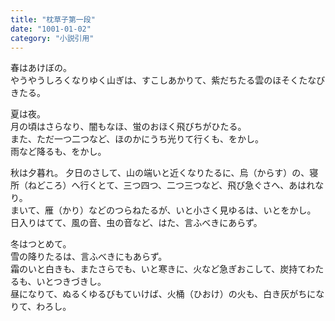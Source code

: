 ```yaml
---
title: "枕草子第一段"
date: "1001-01-02"
category: "小説引用"
---
```


春はあけぼの。  
やうやうしろくなりゆく山ぎは、すこしあかりて、紫だちたる雲のほそくたなびきたる。

夏は夜。  
月の頃はさらなり、闇もなほ、蛍のおほく飛びちがひたる。  
また、ただ一つ二つなど、ほのかにうち光りて行くも、をかし。  
雨など降るも、をかし。

秋は夕暮れ。
夕日のさして、山の端いと近くなりたるに、烏（からす）の、寝所（ねどころ）へ行くとて、三つ四つ、二つ三つなど、飛び急ぐさへ、あはれなり。  
まいて、雁（かり）などのつらねたるが、いと小さく見ゆるは、いとをかし。  
日入りはてて、風の音、虫の音など、はた、言ふべきにあらず。  

冬はつとめて。  
雪の降りたるは、言ふべきにもあらず。  
霜のいと白きも、またさらでも、いと寒きに、火など急ぎおこして、炭持てわたるも、いとつきづきし。  
昼になりて、ぬるくゆるびもていけば、火桶（ひおけ）の火も、白き灰がちになりて、わろし。  
